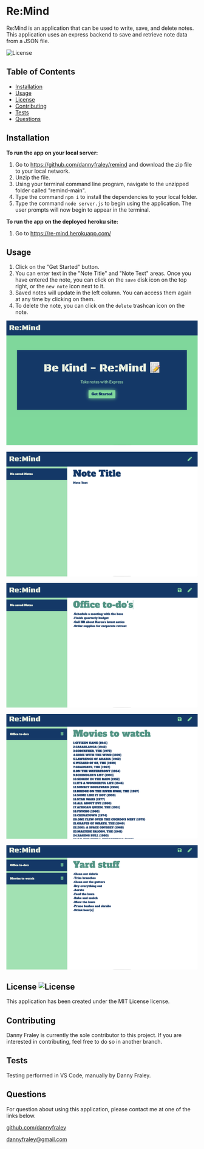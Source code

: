 # Re:Mind

Re:Mind is an application that can be used to write, save, and delete notes. This application uses an express backend to save and retrieve note data from a JSON file.

![License](https://img.shields.io/badge/LICENSE-MIT-red.svg)

## Table of Contents
* [Installation](#installation)
* [Usage](#usage)
* [License](#license)
* [Contributing](#contributing)
* [Tests](#tests)
* [Questions](#questions)

## Installation
**To run the app on your local server:**
1. Go to https://github.com/dannyfraley/remind and download the zip file to your local network.
2. Unzip the file.
3. Using your terminal command line program, navigate to the unzipped folder called "remind-main".
4. Type the command `npm i` to install the dependencies to your local folder.
5. Type the command `node server.js` to begin using the application. The user prompts will now begin to appear in the terminal.

**To run the app on the deployed heroku site:**
1. Go to https://re-mind.herokuapp.com/

## Usage
1. Click on the "Get Started" button.
2. You can enter text in the "Note Title" and "Note Text" areas. Once you have entered the note, you can click on the `save` disk icon on the top right, or the `new note` icon next to it.
3. Saved notes will update in the left column. You can access them again at any time by clicking on them.
4. To delete the note, you can click on the `delete` trashcan icon on the note.

![remindScreenshot1](./assets/remindScreenshot1.png)

![remindScreenshot2](./assets/remindScreenshot2.png)

![remindScreenshot3](./assets/remindScreenshot3.png)

![remindScreenshot4](./assets/remindScreenshot4.png)

![remindScreenshot5](./assets/remindScreenshot5.png)


## License ![License](https://img.shields.io/badge/LICENSE-MIT-red.svg)
This application has been created under the MIT License license.

## Contributing
Danny Fraley is currently the sole contributor to this project. If you are interested in contributing, feel free to do so in another branch.

## Tests
Testing performed in VS Code, manually by Danny Fraley.

## Questions
For question about using this application, please contact me at one of the links below.

<a href='https://www.github.com/dannyfraley'>github.com/dannyfraley</a>

<a href='mailto:dannyfraley@gmail.com'>dannyfraley@gmail.com</a>
